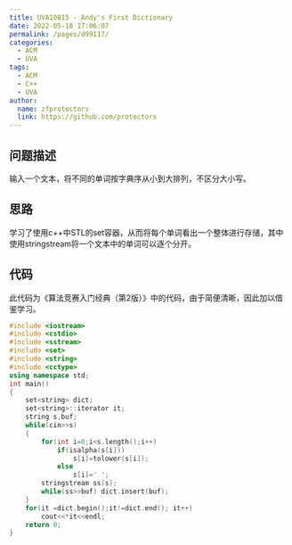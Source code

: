 ```yaml
---
title: UVA10815 - Andy's First Dictionary
date: 2022-05-18 17:06:07
permalink: /pages/d99117/
categories: 
  - ACM
  - UVA
tags: 
  - ACM
  - C++
  - UVA
author: 
  name: zfprotectors
  link: https://github.com/protectors
---
```

## 问题描述
输入一个文本，将不同的单词按字典序从小到大排列，不区分大小写。	 
	 
## 思路
学习了使用c++中STL的set容器，从而将每个单词看出一个整体进行存储，其中使用stringstream将一个文本中的单词可以逐个分开。

## 代码
此代码为《算法竞赛入门经典（第2版）》中的代码，由于简便清晰，因此加以借鉴学习。
```c++
#include <iostream>
#include <cstdio>
#include <sstream>
#include <set>
#include <string>
#include <cctype>
using namespace std;
int main()
{
    set<string> dict;
    set<string>::iterator it;
    string s,buf;
    while(cin>>s)
    {
        for(int i=0;i<s.length();i++)
            if(isalpha(s[i]))
                s[i]=tolower(s[i]);
            else
                s[i]=' ';
        stringstream ss(s);
        while(ss>>buf) dict.insert(buf);
    }
    for(it =dict.begin();it!=dict.end(); it++)
        cout<<*it<<endl;
    return 0;
}

```


